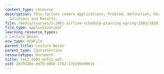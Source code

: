 ```yaml
---
content_type: resource
description: This lecture covers Applications, Problem, Definition, Formulations,
  Solutions and Results.
file: /media/courses/1-206j-airline-schedule-planning-spring-2003/2839126eee7d400b1f8217b196e0061e_lec2_2003_mcfs1.pdf
file_type: application/pdf
learning_resource_types:
- Lecture Notes
ocw_type: OCWFile
parent_title: Lecture Notes
parent_type: CourseSection
resourcetype: Document
title: lec2_2003_mcfs1.pdf
uid: 2839126e-ee7d-400b-1f82-17b196e0061e
---
```

